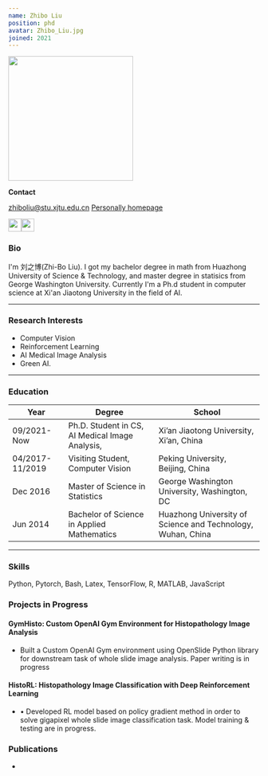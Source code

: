 ```yaml
---
name: Zhibo Liu
position: phd
avatar: Zhibo_Liu.jpg
joined: 2021
---
```


<img width="250" src="{{site.baseurl}}/images/people/{{page.avatar}}" data-action="zoom">

**Contact**

<i class="fa fa-envelope-o"></i> <zhiboliu@stu.xjtu.edu.cn>
<i class="fa fa-home"></i> [Personally homepage](http://zhibo-liu.com/)
<br>

<a href="https://www.zhihu.com/people/zhibo_liu"><img src="{{site.baseurl}}/images/people/Zhibo_Liu/logo-zhihu.png" height="26" width="26"></a><a href="https://gitee.com/zhibo-liu"><img src="{{site.baseurl}}/images/people/Zhibo_Liu/logo-gitee.svg" height="26" width="26"></a>


### Bio

I'm 刘之博(Zhi-Bo Liu). I got my bachelor degree in math from Huazhong University of Science & Technology, and master degree in statisics from George Washington University. Currently I'm a Ph.d student in computer science at Xi'an Jiaotong University in the field of AI.

<hr>

### Research Interests
- Computer Vision
- Reinforcement Learning
- AI Medical Image Analysis
- Green AI.


<hr>

### Education

|Year|Degree|School|
|------|------|------|
|09/2021-Now |Ph.D. Student in CS, AI Medical Image Analysis,|Xi’an Jiaotong University, Xi’an, China|
|04/2017-11/2019|Visiting Student, Computer Vision|Peking University, Beijing, China|
|Dec 2016|Master of Science in Statistics|George Washington University, Washington, DC|
|Jun 2014|Bachelor of Science in Applied Mathematics|Huazhong University of Science and Technology, Wuhan, China|

<hr>

### Skills

Python, Pytorch, Bash, Latex, TensorFlow, R, MATLAB, JavaScript

### Projects in Progress

#### GymHisto: Custom OpenAI Gym Environment for Histopathology Image Analysis
- Built a Custom OpenAI Gym environment using OpenSlide Python library for downstream task of whole slide image
analysis. Paper writing is in progress

#### HistoRL: Histopathology Image Classification with Deep Reinforcement Learning
- • Developed RL model based on policy gradient method in order to solve gigapixel whole slide image classification task.
Model training & testing are in progress.

### Publications
- 





